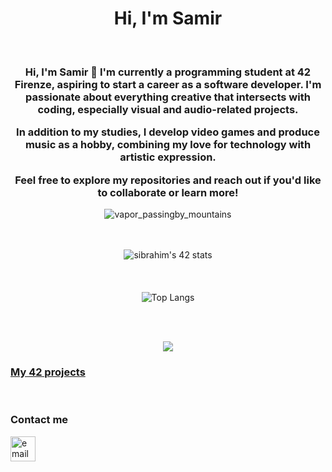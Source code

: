 <h1 align="center">Hi, I'm Samir</h1>
<br>
<h3 align="center">
Hi, I'm Samir 👋
I'm currently a programming student at 42 Firenze, aspiring to start a career as a software developer. I'm passionate about everything creative that intersects with coding, especially visual and audio-related projects.

In addition to my studies, I develop video games and produce music as a hobby, combining my love for technology with artistic expression.

Feel free to explore my repositories and reach out if you'd like to collaborate or learn more!</h3>
<div align="center">
  
![vapor_passingby_mountains](https://github.com/sidev86/sidev86/assets/84662823/044c264e-26ae-40a7-8d6d-e6cafddd678d)

<br><br>
<img src="https://badge.mediaplus.ma/starryblue/sibrahim?1337Badge=off&UM6P=off" alt="sibrahim's 42 stats" />
<br><br><br><br>
![Top Langs](https://github-readme-stats.vercel.app/api/top-langs/?username=sidev86&langs_count=8&theme=dracula)

<br><br>
<p align="center">
  <a href="https://skillicons.dev">
    <img src="https://skillicons.dev/icons?i=c,cpp,py,bash,git,vim,vscode,unity,godot,ableton" />
  </a>
</p>

<h3 align="left"><a href="https://github.com/sidev86/42projects">My 42 projects</a></h3>

</div>

<br>
<h3 align="left">Contact me</h3>
<p align="left">


<a href="mailto:samir.ibrahim@outlook.it">
  <img src="https://img.icons8.com/ios-filled/50/377cf6/new-post.png" alt="email icon" height="40" width="40"/>
</a>

